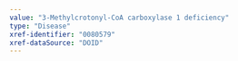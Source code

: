 ```yaml
---
value: "3-Methylcrotonyl-CoA carboxylase 1 deficiency"
type: "Disease"
xref-identifier: "0080579"
xref-dataSource: "DOID"
---
```

